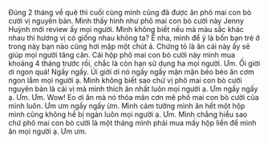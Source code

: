 Đúng 2 tháng về quê thì cuối cùng mình cũng đã được ăn phô mai con bò cười vị nguyên bản. Mình thấy hình như phô mai con bò cười này Jenny Huỳnh mới review ấy mọi người. Mình không biết nếu mà màu sắc khác nhau thì hương vị có giống nhau không ta? Ê nha, mình để ý là bốn bạn trẻ ở trong này bạn nào cũng hơi mập một chút á. Chứng tỏ là ăn cái này ấy sẽ giúp mọi người tăng cân. Cái hộp phô mai con bò cười này mình mua khoảng 4 tháng trước rồi, chắc là còn hạn sử dụng ha mọi người. Ưm. Ối giời ơi ngon quá! Ngấy ngấy. Úi giời ơi nó ngấy ngấy mặn mặn béo béo ăn cơm ngon lắm mọi người ạ. Mình không biết sao chứ vị phô mai con bò cười nguyên bản là cái vị mà mình thích ăn nhất luôn mọi người ạ. Ưm ngấy ngấy ạ. Ưm. Ưm. Wow! Eo ơi ăn mà nó thỏa mãn cơn mê phô mai con bò cười của mình luôn. Ưm ưm ngấy ngấy ừm. Mình cảm tưởng mình ăn hết một hộp mình cũng không hề bị ngán luôn mọi người ạ. Ưm. Mình chẳng hiểu sao chứ phô mai con bò cười là một tháng mình phải mua mấy hộp liền để mình ăn mọi người ạ. Ưm ưm.